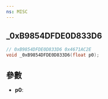 ```yaml
---
ns: MISC
---
```

## _0xB9854DFDE0D833D6

```c
// 0xB9854DFDE0D833D6 0x4671AC2E
void _0xB9854DFDE0D833D6(float p0);
```


## 參數
* **p0**: 

